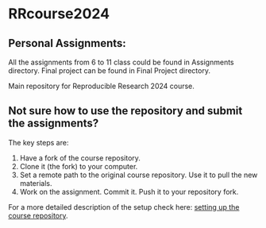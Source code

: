 # RRcourse2024

## Personal Assignments:
All the assignments from 6 to 11 class could be found in Assignments directory.
Final project can be found in Final Project directory.

Main repository for Reproducible Research 2024 course.

## Not sure how to use the repository and submit the assignments? 

The key steps are:
1) Have a fork of the course repository.
2) Clone it (the fork) to your computer.
3) Set a remote path to the original course repository. Use it to pull the new materials.
4) Work on the assignment. Commit it. Push it to your repository fork.

For a more detailed description of the setup check here: [setting up the course repository](https://hackmd.io/@WHardy/git-setup24).
